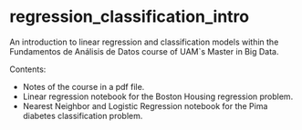 # regression_classification_intro
An introduction to linear regression and classification models within the Fundamentos de Análisis de Datos course of UAM`s Master in Big Data.

Contents:
* Notes of the course in a pdf file.
* Linear regression notebook for the Boston Housing regression problem.
* Nearest Neighbor and Logistic Regression notebook for the Pima diabetes classification problem.
